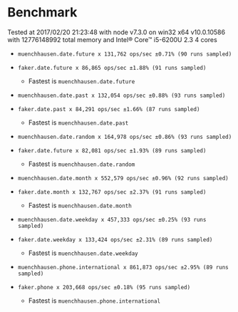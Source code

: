 # Benchmark

Tested at 2017/02/20 21:23:48
 with node v7.3.0 on win32 x64 v10.0.10586 with 12776148992 total memory and
 Intel® Core™ i5-6200U 2.3 4 cores

- `muenchhausen.date.future x 131,762 ops/sec ±0.71% (90 runs sampled)`  
- `faker.date.future x 86,865 ops/sec ±1.88% (91 runs sampled)`  
  - Fastest is `muenchhausen.date.future`  
  
- `muenchhausen.date.past x 132,054 ops/sec ±0.88% (93 runs sampled)`  
- `faker.date.past x 84,291 ops/sec ±1.66% (87 runs sampled)`  
  - Fastest is `muenchhausen.date.past`  
  
- `muenchhausen.date.random x 164,978 ops/sec ±0.86% (93 runs sampled)`  
- `faker.date.future x 82,081 ops/sec ±1.93% (89 runs sampled)`  
  - Fastest is `muenchhausen.date.random`  
  
- `muenchhausen.date.month x 552,579 ops/sec ±0.96% (92 runs sampled)`  
- `faker.date.month x 132,767 ops/sec ±2.37% (91 runs sampled)`  
  - Fastest is `muenchhausen.date.month`  
  
- `muenchhausen.date.weekday x 457,333 ops/sec ±0.25% (93 runs sampled)`  
- `faker.date.weekday x 133,424 ops/sec ±2.31% (89 runs sampled)`  
  - Fastest is `muenchhausen.date.weekday`  
  
- `muenchhausen.phone.international x 861,873 ops/sec ±2.95% (89 runs sampled)`  
- `faker.phone x 203,668 ops/sec ±0.18% (95 runs sampled)`  
  - Fastest is `muenchhausen.phone.international`  
  
